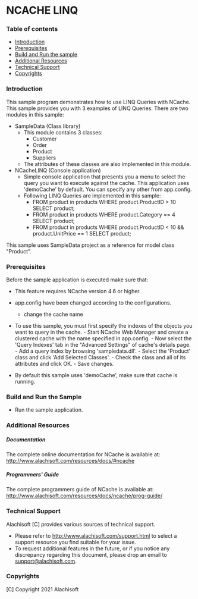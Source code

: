 # NCACHE LINQ

### Table of contents

* [Introduction](#introduction)
* [Prerequisites](#prerequisites)
* [Build and Run the sample](#build-and-run-the-sample)
* [Additional Resources](#additional-resources)
* [Technical Support](#technical-support)
* [Copyrights](#copyrights)

### Introduction

This sample program demonstrates how to use LINQ Queries with NCache.
This sample provides you with 3 examples of LINQ Queries.
There are two modules in this sample:
- SampleData (Class library)
	- This module contains 3 classes:
		- Customer
		- Order
		- Product
		- Suppliers
	- The attributes of these classes are also implemented in this module.
- NCacheLINQ (Console application)
	- Simple console application that presents you a menu to select the query you want to execute against the cache. This application uses 'demoCache' by default. You can specify any other from app.config. 
	- Following LINQ Queries are implemented in this sample:
		- FROM product in products WHERE product.ProductID > 10 SELECT product;
		- FROM product in products WHERE product.Category == 4 SELECT product;
		- FROM product in products WHERE product.ProductID < 10 && product.UnitPrice == 1 SELECT product;

This sample uses SampleData project as a reference for model class "Product".

### Prerequisites

Before the sample application is executed make sure that:

- This feature requires NCache version 4.6 or higher.
- app.config have been changed according to the configurations. 
	- change the cache name
- To use this sample, you must first specify the indexes of the objects you want to query in the cache.
          - Start NCache Web Manager and create a clustered cache with the name specified in app.config. 
          - Now select the 'Query Indexes' tab in the "Advanced Settings" of cache's details page.
          - Add a query index by browsing 'sampledata.dll'. 
          - Select the 'Product' class and click 'Add Selected Classes'.
          - Check the class and all of its attributes and click OK.
          - Save changes.

- By default this sample uses 'demoCache', make sure that cache is running. 

### Build and Run the Sample
    
- Run the sample application.

### Additional Resources

##### Documentation
The complete online documentation for NCache is available at:
http://www.alachisoft.com/resources/docs/#ncache

##### Programmers' Guide
The complete programmers guide of NCache is available at:
http://www.alachisoft.com/resources/docs/ncache/prog-guide/

### Technical Support

Alachisoft [C] provides various sources of technical support. 

- Please refer to http://www.alachisoft.com/support.html to select a support resource you find suitable for your issue.
- To request additional features in the future, or if you notice any discrepancy regarding this document, please drop an email to [support@alachisoft.com](mailto:support@alachisoft.com).

### Copyrights

[C] Copyright 2021 Alachisoft 